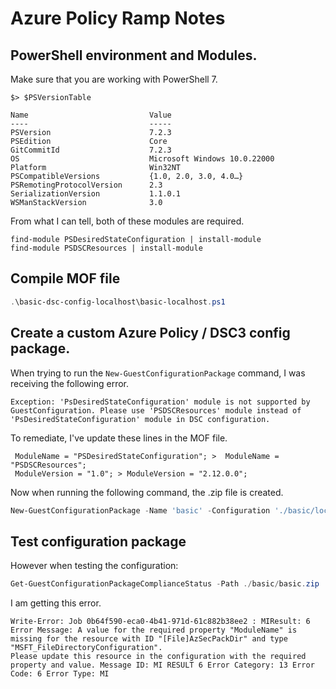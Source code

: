 # Azure Policy Ramp Notes

## PowerShell environment and Modules.

Make sure that you are working with PowerShell 7.

```
$> $PSVersionTable

Name                           Value
----                           -----
PSVersion                      7.2.3
PSEdition                      Core
GitCommitId                    7.2.3
OS                             Microsoft Windows 10.0.22000
Platform                       Win32NT
PSCompatibleVersions           {1.0, 2.0, 3.0, 4.0…}
PSRemotingProtocolVersion      2.3
SerializationVersion           1.1.0.1
WSManStackVersion              3.0
```

From what I can tell, both of these modules are required.

```
find-module PSDesiredStateConfiguration | install-module
find-module PSDSCResources | install-module
```

## Compile MOF file

```powershell
.\basic-dsc-config-localhost\basic-localhost.ps1
```

## Create a custom Azure Policy / DSC3 config package.

When trying to run the `New-GuestConfigurationPackage` command, I was receiving the following error.

```
Exception: 'PsDesiredStateConfiguration' module is not supported by GuestConfiguration. Please use 'PSDSCResources' module instead of 'PsDesiredStateConfiguration' module in DSC configuration.
```

To remediate, I've update these lines in the MOF file.

```
 ModuleName = "PSDesiredStateConfiguration"; >  ModuleName = "PSDSCResources";
 ModuleVersion = "1.0"; > ModuleVersion = "2.12.0.0";
```

Now when running the following command, the .zip file is created.

```powershell
New-GuestConfigurationPackage -Name 'basic' -Configuration './basic/localhost.mof' -Type Audit -Force
```

## Test configuration package

However when testing the configuration:

```powershell
Get-GuestConfigurationPackageComplianceStatus -Path ./basic/basic.zip
```

I am getting this error.

```
Write-Error: Job 0b64f590-eca0-4b41-971d-61c882b38ee2 : MIResult: 6 Error Message: A value for the required property "ModuleName" is missing for the resource with ID "[File]AzSecPackDir" and type "MSFT_FileDirectoryConfiguration".
Please update this resource in the configuration with the required property and value. Message ID: MI RESULT 6 Error Category: 13 Error Code: 6 Error Type: MI
```